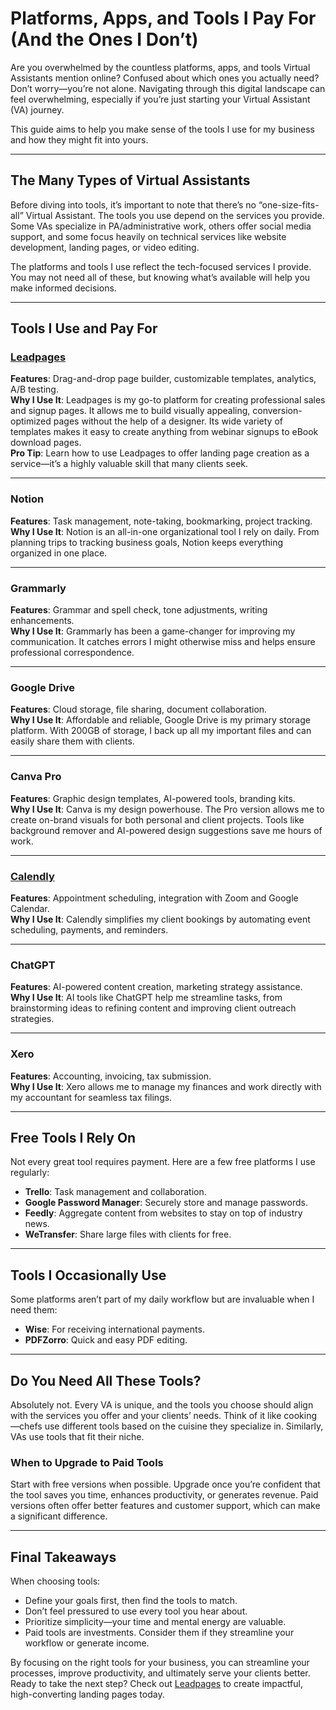 # Platforms, Apps, and Tools I Pay For (And the Ones I Don’t)

Are you overwhelmed by the countless platforms, apps, and tools Virtual Assistants mention online? Confused about which ones you actually need? Don’t worry—you’re not alone. Navigating through this digital landscape can feel overwhelming, especially if you’re just starting your Virtual Assistant (VA) journey.

This guide aims to help you make sense of the tools I use for my business and how they might fit into yours.

---

## The Many Types of Virtual Assistants

Before diving into tools, it’s important to note that there’s no “one-size-fits-all” Virtual Assistant. The tools you use depend on the services you provide. Some VAs specialize in PA/administrative work, others offer social media support, and some focus heavily on technical services like website development, landing pages, or video editing.

The platforms and tools I use reflect the tech-focused services I provide. You may not need all of these, but knowing what’s available will help you make informed decisions.

---

## Tools I Use and Pay For

### [Leadpages](https://bit.ly/LEadPages)
**Features**: Drag-and-drop page builder, customizable templates, analytics, A/B testing.  
**Why I Use It**: Leadpages is my go-to platform for creating professional sales and signup pages. It allows me to build visually appealing, conversion-optimized pages without the help of a designer. Its wide variety of templates makes it easy to create anything from webinar signups to eBook download pages.  
**Pro Tip**: Learn how to use Leadpages to offer landing page creation as a service—it’s a highly valuable skill that many clients seek.  

---

### Notion
**Features**: Task management, note-taking, bookmarking, project tracking.  
**Why I Use It**: Notion is an all-in-one organizational tool I rely on daily. From planning trips to tracking business goals, Notion keeps everything organized in one place.  

---

### Grammarly
**Features**: Grammar and spell check, tone adjustments, writing enhancements.  
**Why I Use It**: Grammarly has been a game-changer for improving my communication. It catches errors I might otherwise miss and helps ensure professional correspondence.  

---

### Google Drive
**Features**: Cloud storage, file sharing, document collaboration.  
**Why I Use It**: Affordable and reliable, Google Drive is my primary storage platform. With 200GB of storage, I back up all my important files and can easily share them with clients.  

---

### Canva Pro
**Features**: Graphic design templates, AI-powered tools, branding kits.  
**Why I Use It**: Canva is my design powerhouse. The Pro version allows me to create on-brand visuals for both personal and client projects. Tools like background remover and AI-powered design suggestions save me hours of work.  

---

### [Calendly](https://bit.ly/LEadPages)
**Features**: Appointment scheduling, integration with Zoom and Google Calendar.  
**Why I Use It**: Calendly simplifies my client bookings by automating event scheduling, payments, and reminders.  

---

### ChatGPT
**Features**: AI-powered content creation, marketing strategy assistance.  
**Why I Use It**: AI tools like ChatGPT help me streamline tasks, from brainstorming ideas to refining content and improving client outreach strategies.  

---

### Xero
**Features**: Accounting, invoicing, tax submission.  
**Why I Use It**: Xero allows me to manage my finances and work directly with my accountant for seamless tax filings.  

---

## Free Tools I Rely On

Not every great tool requires payment. Here are a few free platforms I use regularly:

- **Trello**: Task management and collaboration.  
- **Google Password Manager**: Securely store and manage passwords.  
- **Feedly**: Aggregate content from websites to stay on top of industry news.  
- **WeTransfer**: Share large files with clients for free.  

---

## Tools I Occasionally Use

Some platforms aren’t part of my daily workflow but are invaluable when I need them:  
- **Wise**: For receiving international payments.  
- **PDFZorro**: Quick and easy PDF editing.  

---

## Do You Need All These Tools?

Absolutely not. Every VA is unique, and the tools you choose should align with the services you offer and your clients’ needs. Think of it like cooking—chefs use different tools based on the cuisine they specialize in. Similarly, VAs use tools that fit their niche.

### When to Upgrade to Paid Tools
Start with free versions when possible. Upgrade once you’re confident that the tool saves you time, enhances productivity, or generates revenue. Paid versions often offer better features and customer support, which can make a significant difference.

---

## Final Takeaways

When choosing tools:
- Define your goals first, then find the tools to match.
- Don’t feel pressured to use every tool you hear about.  
- Prioritize simplicity—your time and mental energy are valuable.  
- Paid tools are investments. Consider them if they streamline your workflow or generate income.  

By focusing on the right tools for your business, you can streamline your processes, improve productivity, and ultimately serve your clients better. Ready to take the next step? Check out [Leadpages](https://bit.ly/LEadPages) to create impactful, high-converting landing pages today.
